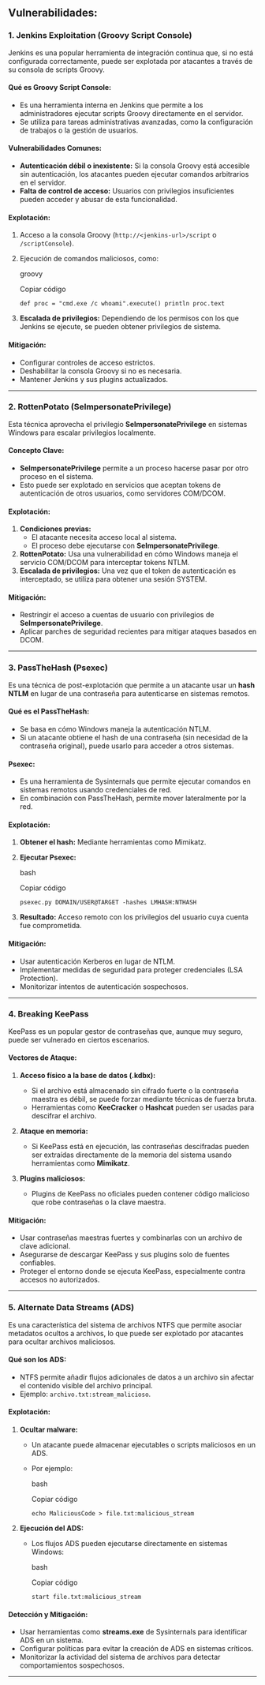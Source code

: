 
## Vulnerabilidades:
### **1. Jenkins Exploitation (Groovy Script Console)**

Jenkins es una popular herramienta de integración continua que, si no está configurada correctamente, puede ser explotada por atacantes a través de su consola de scripts Groovy.

#### **Qué es Groovy Script Console:**

- Es una herramienta interna en Jenkins que permite a los administradores ejecutar scripts Groovy directamente en el servidor.
- Se utiliza para tareas administrativas avanzadas, como la configuración de trabajos o la gestión de usuarios.

#### **Vulnerabilidades Comunes:**

- **Autenticación débil o inexistente:** Si la consola Groovy está accesible sin autenticación, los atacantes pueden ejecutar comandos arbitrarios en el servidor.
- **Falta de control de acceso:** Usuarios con privilegios insuficientes pueden acceder y abusar de esta funcionalidad.

#### **Explotación:**

1. Acceso a la consola Groovy (`http://<jenkins-url>/script` o `/scriptConsole`).
2. Ejecución de comandos maliciosos, como:
    
    groovy
    
    Copiar código
    
    `def proc = "cmd.exe /c whoami".execute() println proc.text`
    
3. **Escalada de privilegios:** Dependiendo de los permisos con los que Jenkins se ejecute, se pueden obtener privilegios de sistema.

#### **Mitigación:**

- Configurar controles de acceso estrictos.
- Deshabilitar la consola Groovy si no es necesaria.
- Mantener Jenkins y sus plugins actualizados.

---

### **2. RottenPotato (SeImpersonatePrivilege)**

Esta técnica aprovecha el privilegio **SeImpersonatePrivilege** en sistemas Windows para escalar privilegios localmente.

#### **Concepto Clave:**

- **SeImpersonatePrivilege** permite a un proceso hacerse pasar por otro proceso en el sistema.
- Esto puede ser explotado en servicios que aceptan tokens de autenticación de otros usuarios, como servidores COM/DCOM.

#### **Explotación:**

1. **Condiciones previas:**
    - El atacante necesita acceso local al sistema.
    - El proceso debe ejecutarse con **SeImpersonatePrivilege**.
2. **RottenPotato:** Usa una vulnerabilidad en cómo Windows maneja el servicio COM/DCOM para interceptar tokens NTLM.
3. **Escalada de privilegios:** Una vez que el token de autenticación es interceptado, se utiliza para obtener una sesión SYSTEM.

#### **Mitigación:**

- Restringir el acceso a cuentas de usuario con privilegios de **SeImpersonatePrivilege**.
- Aplicar parches de seguridad recientes para mitigar ataques basados en DCOM.

---

### **3. PassTheHash (Psexec)**

Es una técnica de post-explotación que permite a un atacante usar un **hash NTLM** en lugar de una contraseña para autenticarse en sistemas remotos.

#### **Qué es el PassTheHash:**

- Se basa en cómo Windows maneja la autenticación NTLM.
- Si un atacante obtiene el hash de una contraseña (sin necesidad de la contraseña original), puede usarlo para acceder a otros sistemas.

#### **Psexec:**

- Es una herramienta de Sysinternals que permite ejecutar comandos en sistemas remotos usando credenciales de red.
- En combinación con PassTheHash, permite mover lateralmente por la red.

#### **Explotación:**

1. **Obtener el hash:** Mediante herramientas como Mimikatz.
2. **Ejecutar Psexec:**
    
    bash
    
    Copiar código
    
    `psexec.py DOMAIN/USER@TARGET -hashes LMHASH:NTHASH`
    
3. **Resultado:** Acceso remoto con los privilegios del usuario cuya cuenta fue comprometida.

#### **Mitigación:**

- Usar autenticación Kerberos en lugar de NTLM.
- Implementar medidas de seguridad para proteger credenciales (LSA Protection).
- Monitorizar intentos de autenticación sospechosos.

---

### **4. Breaking KeePass**

KeePass es un popular gestor de contraseñas que, aunque muy seguro, puede ser vulnerado en ciertos escenarios.

#### **Vectores de Ataque:**

1. **Acceso físico a la base de datos (.kdbx):**
    
    - Si el archivo está almacenado sin cifrado fuerte o la contraseña maestra es débil, se puede forzar mediante técnicas de fuerza bruta.
    - Herramientas como **KeeCracker** o **Hashcat** pueden ser usadas para descifrar el archivo.
2. **Ataque en memoria:**
    
    - Si KeePass está en ejecución, las contraseñas descifradas pueden ser extraídas directamente de la memoria del sistema usando herramientas como **Mimikatz**.
3. **Plugins maliciosos:**
    
    - Plugins de KeePass no oficiales pueden contener código malicioso que robe contraseñas o la clave maestra.

#### **Mitigación:**

- Usar contraseñas maestras fuertes y combinarlas con un archivo de clave adicional.
- Asegurarse de descargar KeePass y sus plugins solo de fuentes confiables.
- Proteger el entorno donde se ejecuta KeePass, especialmente contra accesos no autorizados.

---

### **5. Alternate Data Streams (ADS)**

Es una característica del sistema de archivos NTFS que permite asociar metadatos ocultos a archivos, lo que puede ser explotado por atacantes para ocultar archivos maliciosos.

#### **Qué son los ADS:**

- NTFS permite añadir flujos adicionales de datos a un archivo sin afectar el contenido visible del archivo principal.
- Ejemplo: `archivo.txt:stream_malicioso`.

#### **Explotación:**

1. **Ocultar malware:**
    - Un atacante puede almacenar ejecutables o scripts maliciosos en un ADS.
    - Por ejemplo:
        
        bash
        
        Copiar código
        
        `echo MaliciousCode > file.txt:malicious_stream`
        
2. **Ejecución del ADS:**
    - Los flujos ADS pueden ejecutarse directamente en sistemas Windows:
        
        bash
        
        Copiar código
        
        `start file.txt:malicious_stream`
        

#### **Detección y Mitigación:**

- Usar herramientas como **streams.exe** de Sysinternals para identificar ADS en un sistema.
- Configurar políticas para evitar la creación de ADS en sistemas críticos.
- Monitorizar la actividad del sistema de archivos para detectar comportamientos sospechosos.

---